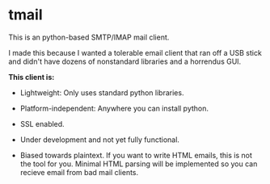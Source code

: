 # tmail

This is an python-based SMTP/IMAP mail client.

I made this because I wanted a tolerable email client that ran off a USB stick and didn't have dozens of nonstandard libraries and a horrendus GUI.

**This client is:**

* Lightweight: Only uses standard python libraries.

* Platform-independent: Anywhere you can install python.

* SSL enabled.

* Under development and not yet fully functional.

* Biased towards plaintext. If you want to write HTML emails, this is not the tool for you. Minimal HTML parsing will be implemented so you can recieve email from bad mail clients.
